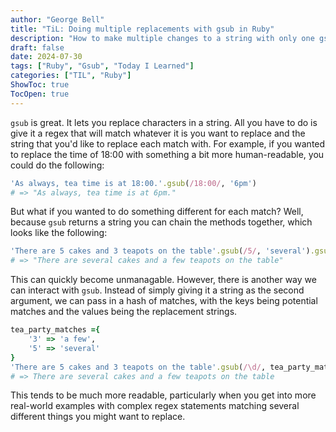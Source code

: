 ```yaml
---
author: "George Bell"
title: "TiL: Doing multiple replacements with gsub in Ruby"
description: "How to make multiple changes to a string with only one gsub call"
draft: false
date: 2024-07-30
tags: ["Ruby", "Gsub", "Today I Learned"]
categories: ["TIL", "Ruby"]
ShowToc: true
TocOpen: true
---
```


`gsub` is great. It lets you replace characters in a string. All you have to do is give it a regex that will match whatever it is you want to replace and the string that you'd like to replace each match with. For example, if you wanted to replace the time of 18:00 with something a bit more human-readable, you could do the following:

```ruby
'As always, tea time is at 18:00.'.gsub(/18:00/, '6pm')
# => "As always, tea time is at 6pm."
```

But what if you wanted to do something different for each match? Well, because `gsub` returns a string you can chain the methods together, which looks like the following:

```ruby
'There are 5 cakes and 3 teapots on the table'.gsub(/5/, 'several').gsub(/3/, 'a few')
# => "There are several cakes and a few teapots on the table"
```

This can quickly become unmanagable. However, there is another way we can interact with `gsub`. Instead of simply giving it a string as the second argument, we can pass in a hash of matches, with the keys being potential matches and the values being the replacement strings.

```ruby
tea_party_matches ={
    '3' => 'a few',
    '5' => 'several'
}
'There are 5 cakes and 3 teapots on the table'.gsub(/\d/, tea_party_matches)
# => There are several cakes and a few teapots on the table
```

This tends to be much more readable, particularly when you get into more real-world examples with complex regex statements matching several different things you might want to replace. 